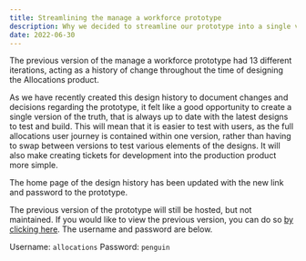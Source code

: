 ```yaml
---
title: Streamlining the manage a workforce prototype
description: Why we decided to streamline our prototype into a single version of truth.
date: 2022-06-30
---
```


The previous version of the manage a workforce prototype had 13 different iterations, acting as a history of change throughout the time of designing the Allocations product.

As we have recently created this design history to document changes and decisions regarding the prototype, it felt like a good opportunity to create a single version of the truth, that is always up to date with the latest designs to test and build. This will mean that it is easier to test with users, as the full allocations user journey is contained within one version, rather than having to swap between versions to test various elements of the designs. It will also make creating tickets for development into the production product more simple.

The home page of the design history has been updated with the new link and password to the prototype.

The previous version of the prototype will still be hosted, but not maintained. If you would like to view the previous version, you can do so [by clicking here](https://workforce-management.apps.live-1.cloud-platform.service.justice.gov.uk/). The username and password are below.

Username: `allocations`
Password: `penguin`
